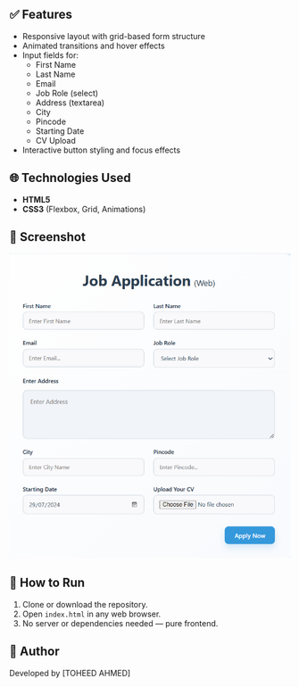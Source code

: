 ## ✅ Features

- Responsive layout with grid-based form structure
- Animated transitions and hover effects
- Input fields for:
  - First Name
  - Last Name
  - Email
  - Job Role (select)
  - Address (textarea)
  - City
  - Pincode
  - Starting Date
  - CV Upload
- Interactive button styling and focus effects

## 🌐 Technologies Used

- **HTML5**
- **CSS3** (Flexbox, Grid, Animations)

## 📸 Screenshot

![Form Screenshot](assests/screenshot1.png)

## 🚀 How to Run

1. Clone or download the repository.
2. Open `index.html` in any web browser.
3. No server or dependencies needed — pure frontend.

## 📝 Author

Developed by [TOHEED AHMED]

